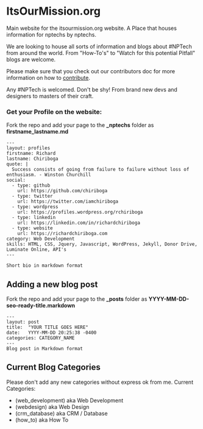 # ItsOurMission.org
Main website for the itsourmission.org website. A Place that houses information for nptechs by nptechs.  

We are looking to house all sorts of information and blogs about #NPTech from around the world. From "How-To's" to "Watch for this potential Pitfall" blogs are welcome. 

Please make sure that you check out our contributors doc for more information on how to [contribute](CONTRIBUTING.md). 


Any #NPTech is welcomed. Don't be shy! From brand new devs and designers to masters of their craft. 

### Get your Profile on the website:

Fork the repo and add your page to the **_nptechs** folder as **firstname_lastname.md**
```
---
layout: profiles
firstname: Richard
lastname: Chiriboga
quote: |
  Success consists of going from failure to failure without loss of enthusiasm. - Winston Churchill
social:
  - type: github
    url: https://github.com/chiriboga
  - type: twitter
    url: https://twitter.com/iamchiriboga
  - type: wordpress
    url: https://profiles.wordpress.org/rchiriboga
  - type: linkedin
    url: https://linkedin.com/in/richardchiriboga
  - type: website
    url: https://richardchiriboga.com
category: Web Development
skills: HTML, CSS, Jquery, Javascript, WordPress, Jekyll, Donor Drive, Luminate Online, API's
---

Short bio in markdown format
```



## Adding a new blog post
Fork the repo and add your page to the **_posts** folder as **YYYY-MM-DD-seo-ready-title.markdown**
```
---
layout: post
title:  "YOUR TITLE GOES HERE"
date:   YYYY-MM-DD 20:25:38 -0400
categories: CATEGORY_NAME
---
Blog post in Markdown format
```


## Current Blog Categories
Please don't add any new categories without express ok from me.  Current Categories:
* (web_development) aka Web Development 
* (webdesign) aka Web Design
* (crm_database) aka CRM / Database
* (how_to) aka How To
